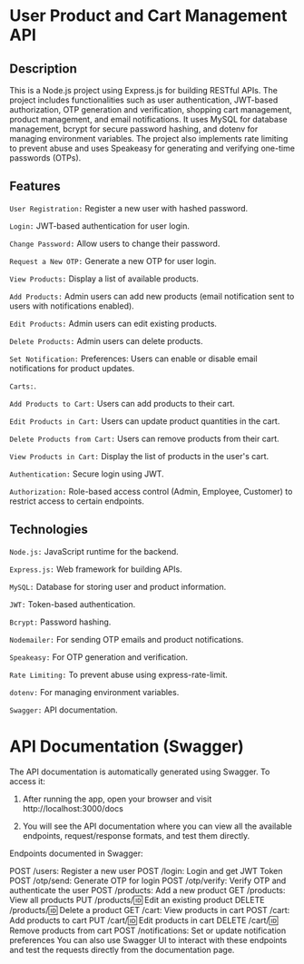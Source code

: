 # User Product and Cart Management API

## Description

This is a Node.js project using Express.js for building RESTful APIs. The project includes functionalities such as user authentication, JWT-based authorization, OTP generation and verification, shopping cart management, product management, and email notifications. It uses MySQL for database management, bcrypt for secure password hashing, and dotenv for managing environment variables. The project also implements rate limiting to prevent abuse and uses Speakeasy for generating and verifying one-time passwords (OTPs).

## Features

`User Registration:` Register a new user with hashed password.

`Login:` JWT-based authentication for user login.

`Change Password:` Allow users to change their password.

`Request a New OTP:` Generate a new OTP for user login.

`View Products:` Display a list of available products.

`Add Products:` Admin users can add new products (email notification sent to users with notifications enabled).

`Edit Products:` Admin users can edit existing products.

`Delete Products:` Admin users can delete products.

`Set Notification:` Preferences: Users can enable or disable email notifications for product updates.

`Carts:`.

`Add Products to Cart:` Users can add products to their cart.

`Edit Products in Cart:` Users can update product quantities in the cart.

`Delete Products from Cart:` Users can remove products from their cart.

`View Products in Cart:` Display the list of products in the user's cart.

`Authentication:` Secure login using JWT.

`Authorization:` Role-based access control (Admin, Employee, Customer) to restrict access to certain endpoints.

## Technologies

`Node.js:` JavaScript runtime for the backend.

`Express.js:` Web framework for building APIs.

`MySQL:` Database for storing user and product information.

`JWT:` Token-based authentication.

`Bcrypt:` Password hashing.

`Nodemailer:` For sending OTP emails and product notifications.

`Speakeasy:` For OTP generation and verification.

`Rate Limiting:` To prevent abuse using express-rate-limit.

`dotenv:` For managing environment variables.

`Swagger:` API documentation.

# API Documentation (Swagger)
The API documentation is automatically generated using Swagger. To access it:

1. After running the app, open your browser and visit http://localhost:3000/docs

2. You will see the API documentation where you can view all the available endpoints, request/response formats, and test them directly.

Endpoints documented in Swagger:

POST /users: Register a new user
POST /login: Login and get JWT Token
POST /otp/send: Generate OTP for login
POST /otp/verify: Verify OTP and authenticate the user
POST /products: Add a new product
GET /products: View all products
PUT /products/:id: Edit an existing product
DELETE /products/:id: Delete a product
GET /cart: View products in cart
POST /cart: Add products to cart
PUT /cart/:id: Edit products in cart
DELETE /cart/:id: Remove products from cart
POST /notifications: Set or update notification preferences
You can also use Swagger UI to interact with these endpoints and test the requests directly from the documentation page.


